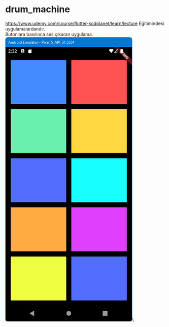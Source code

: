 # drum_machine

https://www.udemy.com/course/flutter-kodplanet/learn/lecture Eğitimindeki uygulamalardandır.\
Butonlara basılınca ses çıkaran uygulama.\
![ScreenShot](screen_shots/img.png)\
